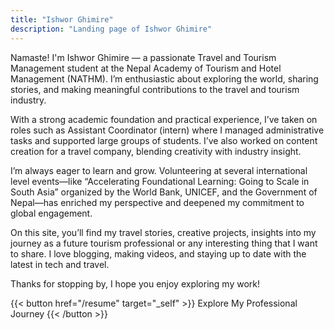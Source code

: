```yaml
---
title: "Ishwor Ghimire"
description: "Landing page of Ishwor Ghimire"
---
```


Namaste! I'm Ishwor Ghimire — a passionate Travel and Tourism Management student at the Nepal Academy of Tourism and Hotel Management (NATHM). I’m enthusiastic about exploring the world, sharing stories, and making meaningful contributions to the travel and tourism industry.

With a strong academic foundation and practical experience, I’ve taken on roles such as Assistant Coordinator (intern) where I managed administrative tasks and supported large groups of students. I’ve also worked on content creation for a travel company, blending creativity with industry insight.

I’m always eager to learn and grow. Volunteering at several international level events—like “Accelerating Foundational Learning: Going to Scale in South Asia” organized by the World Bank, UNICEF, and the Government of Nepal—has enriched my perspective and deepened my commitment to global engagement.

On this site, you’ll find my travel stories, creative projects, insights into my journey as a future tourism professional or any interesting thing that I want to share. I love blogging, making videos, and staying up to date with the latest in tech and travel.

Thanks for stopping by, I hope you enjoy exploring my work!

{{< button href="/resume" target="_self" >}}
Explore My Professional Journey
{{< /button >}}
